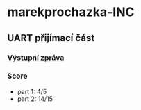 # marekprochazka-INC

## UART přijímací část

### [Výstupní zpráva](https://github.com/FIT-prasata/marekprochazka-INC/blob/main/part_2/zprava.pdf)

### Score
- part 1: 4/5
- part 2: 14/15
